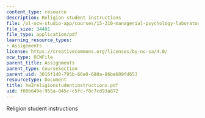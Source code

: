 ```yaml
---
content_type: resource
description: Religion student instructions
file: /ol-ocw-studio-app/courses/15-310-managerial-psychology-laboratory-spring-2003/f00b649e955a045cc5fcf8c7cd93a872_hw2religionstudentinstructions.pdf
file_size: 34481
file_type: application/pdf
learning_resource_types:
- Assignments
license: https://creativecommons.org/licenses/by-nc-sa/4.0/
ocw_type: OCWFile
parent_title: Assignments
parent_type: CourseSection
parent_uid: 3016f140-795b-66e0-680a-86be609fd653
resourcetype: Document
title: hw2religionstudentinstructions.pdf
uid: f00b649e-955a-045c-c5fc-f8c7cd93a872
---
```

Religion student instructions
